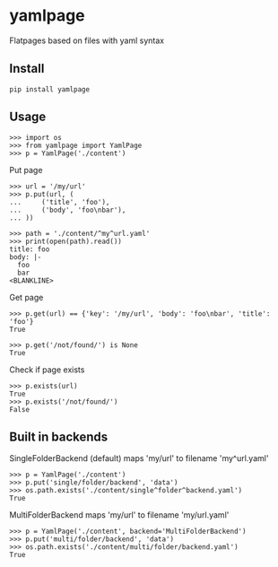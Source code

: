 yamlpage
========
Flatpages based on files with yaml syntax

Install
-------
    pip install yamlpage

Usage
-----
    >>> import os
    >>> from yamlpage import YamlPage
    >>> p = YamlPage('./content')


Put page

    >>> url = '/my/url'
    >>> p.put(url, (
    ...     ('title', 'foo'),
    ...     ('body', 'foo\nbar'),
    ... ))

    >>> path = './content/^my^url.yaml'
    >>> print(open(path).read())
    title: foo
    body: |-
      foo
      bar
    <BLANKLINE>


Get page

    >>> p.get(url) == {'key': '/my/url', 'body': 'foo\nbar', 'title': 'foo'}
    True

    >>> p.get('/not/found/') is None
    True

Check if page exists

    >>> p.exists(url)
    True
    >>> p.exists('/not/found/')
    False


Built in backends
-----------------
SingleFolderBackend (default) maps 'my/url' to filename 'my^url.yaml'

    >>> p = YamlPage('./content')
    >>> p.put('single/folder/backend', 'data')
    >>> os.path.exists('./content/single^folder^backend.yaml')
    True

MultiFolderBackend maps 'my/url' to filename 'my/url.yaml'

    >>> p = YamlPage('./content', backend='MultiFolderBackend')
    >>> p.put('multi/folder/backend', 'data')
    >>> os.path.exists('./content/multi/folder/backend.yaml')
    True